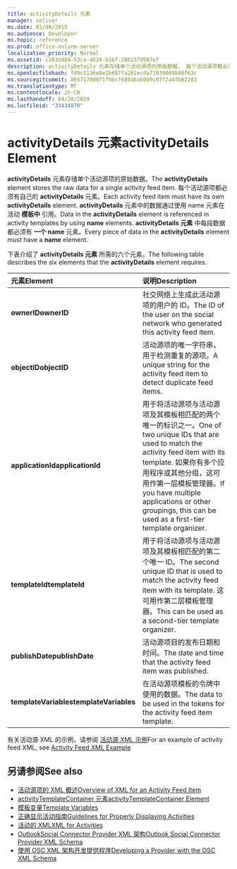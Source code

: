 ```yaml
---
title: activityDetails 元素
manager: soliver
ms.date: 03/09/2015
ms.audience: Developer
ms.topic: reference
ms.prod: office-online-server
localization_priority: Normal
ms.assetid: c103d48d-53ca-4b19-b16f-2862379587ef
description: activityDetails 元素存储单个活动源项的原始数据。 每个活动源项都必须有自己的 activityDetails 元素。 activityDetails 元素中的数据通过使用 name 元素在活动模板中引用。
ms.openlocfilehash: fd9c2136e8e2b687fa281ecda71039809848f63c
ms.sourcegitcommit: 8657170d071f9bcf680aba50b9c07f2a4fb82283
ms.translationtype: MT
ms.contentlocale: zh-CN
ms.lasthandoff: 04/28/2019
ms.locfileid: "33434870"
---
```

# <a name="activitydetails-element"></a><span data-ttu-id="fb7d3-105">activityDetails 元素</span><span class="sxs-lookup"><span data-stu-id="fb7d3-105">activityDetails Element</span></span>

<span data-ttu-id="fb7d3-106">**activityDetails** 元素存储单个活动源项的原始数据。</span><span class="sxs-lookup"><span data-stu-id="fb7d3-106">The **activityDetails** element stores the raw data for a single activity feed item.</span></span> <span data-ttu-id="fb7d3-107">每个活动源项都必须有自己的 **activityDetails** 元素。</span><span class="sxs-lookup"><span data-stu-id="fb7d3-107">Each activity feed item must have its own **activityDetails** element.</span></span> <span data-ttu-id="fb7d3-108">**activityDetails** 元素中的数据通过使用 name 元素在活动 **模板中** 引用。</span><span class="sxs-lookup"><span data-stu-id="fb7d3-108">Data in the **activityDetails** element is referenced in activity templates by using **name** elements.</span></span> <span data-ttu-id="fb7d3-109">**activityDetails 元素** 中每段数据都必须有 **一个 name** 元素。</span><span class="sxs-lookup"><span data-stu-id="fb7d3-109">Every piece of data in the **activityDetails** element must have a **name** element.</span></span> 
  
<span data-ttu-id="fb7d3-110">下表介绍了 **activityDetails 元素** 所需的六个元素。</span><span class="sxs-lookup"><span data-stu-id="fb7d3-110">The following table describes the six elements that the **activityDetails** element requires.</span></span> 
  
|<span data-ttu-id="fb7d3-111">**元素**</span><span class="sxs-lookup"><span data-stu-id="fb7d3-111">**Element**</span></span>|<span data-ttu-id="fb7d3-112">**说明**</span><span class="sxs-lookup"><span data-stu-id="fb7d3-112">**Description**</span></span>|
|:-----|:-----|
|<span data-ttu-id="fb7d3-113">**ownerID**</span><span class="sxs-lookup"><span data-stu-id="fb7d3-113">**ownerID**</span></span> <br/> |<span data-ttu-id="fb7d3-114">社交网络上生成此活动源项的用户的 ID。</span><span class="sxs-lookup"><span data-stu-id="fb7d3-114">The ID of the user on the social network who generated this activity feed item.</span></span>  <br/> |
|<span data-ttu-id="fb7d3-115">**objectID**</span><span class="sxs-lookup"><span data-stu-id="fb7d3-115">**objectID**</span></span> <br/> |<span data-ttu-id="fb7d3-116">活动源项的唯一字符串，用于检测重复的源项。</span><span class="sxs-lookup"><span data-stu-id="fb7d3-116">A unique string for the activity feed item to detect duplicate feed items.</span></span>  <br/> |
|<span data-ttu-id="fb7d3-117">**applicationId**</span><span class="sxs-lookup"><span data-stu-id="fb7d3-117">**applicationId**</span></span> <br/> |<span data-ttu-id="fb7d3-118">用于将活动源项与活动源项及其模板相匹配的两个唯一的标识之一。</span><span class="sxs-lookup"><span data-stu-id="fb7d3-118">One of two unique IDs that are used to match the activity feed item with its template.</span></span> <span data-ttu-id="fb7d3-119">如果你有多个应用程序或其他分组，这可用作第一层模板管理器。</span><span class="sxs-lookup"><span data-stu-id="fb7d3-119">If you have multiple applications or other groupings, this can be used as a first-tier template organizer.</span></span>  <br/> |
|<span data-ttu-id="fb7d3-120">**templateId**</span><span class="sxs-lookup"><span data-stu-id="fb7d3-120">**templateId**</span></span> <br/> |<span data-ttu-id="fb7d3-121">用于将活动源项与活动源项及其模板相匹配的第二个唯一 ID。</span><span class="sxs-lookup"><span data-stu-id="fb7d3-121">The second unique ID that is used to match the activity feed item with its template.</span></span> <span data-ttu-id="fb7d3-122">这可用作第二层模板管理器。</span><span class="sxs-lookup"><span data-stu-id="fb7d3-122">This can be used as a second-tier template organizer.</span></span>  <br/> |
|<span data-ttu-id="fb7d3-123">**publishDate**</span><span class="sxs-lookup"><span data-stu-id="fb7d3-123">**publishDate**</span></span> <br/> |<span data-ttu-id="fb7d3-124">活动源项目的发布日期和时间。</span><span class="sxs-lookup"><span data-stu-id="fb7d3-124">The date and time that the activity feed item was published.</span></span>  <br/> |
|<span data-ttu-id="fb7d3-125">**templateVariables**</span><span class="sxs-lookup"><span data-stu-id="fb7d3-125">**templateVariables**</span></span> <br/> |<span data-ttu-id="fb7d3-126">在活动源项模板的令牌中使用的数据。</span><span class="sxs-lookup"><span data-stu-id="fb7d3-126">The data to be used in the tokens for the activity feed item template.</span></span>  <br/> |
   
<span data-ttu-id="fb7d3-127">有关活动源 XML 的示例，请参阅 [活动源 XML 示例](activity-feed-xml-example.md)</span><span class="sxs-lookup"><span data-stu-id="fb7d3-127">For an example of activity feed XML, see [Activity Feed XML Example](activity-feed-xml-example.md)</span></span>
  
## <a name="see-also"></a><span data-ttu-id="fb7d3-128">另请参阅</span><span class="sxs-lookup"><span data-stu-id="fb7d3-128">See also</span></span>

- [<span data-ttu-id="fb7d3-129">活动源项的 XML 概述</span><span class="sxs-lookup"><span data-stu-id="fb7d3-129">Overview of XML for an Activity Feed Item</span></span>](overview-of-xml-for-an-activity-feed-item.md)  
- [<span data-ttu-id="fb7d3-130">activityTemplateContainer 元素</span><span class="sxs-lookup"><span data-stu-id="fb7d3-130">activityTemplateContainer Element</span></span>](activitytemplatecontainer-element.md)  
- [<span data-ttu-id="fb7d3-131">模板变量</span><span class="sxs-lookup"><span data-stu-id="fb7d3-131">Template Variables</span></span>](template-variables.md) 
- [<span data-ttu-id="fb7d3-132">正确显示活动指南</span><span class="sxs-lookup"><span data-stu-id="fb7d3-132">Guidelines for Properly Displaying Activities</span></span>](guidelines-for-properly-displaying-activities.md)  
- [<span data-ttu-id="fb7d3-133">活动的 XML</span><span class="sxs-lookup"><span data-stu-id="fb7d3-133">XML for Activities</span></span>](xml-for-activities.md)  
- [<span data-ttu-id="fb7d3-134">OutlookSocial Connector Provider XML 架构</span><span class="sxs-lookup"><span data-stu-id="fb7d3-134">Outlook Social Connector Provider XML Schema</span></span>](outlook-social-connector-provider-xml-schema.md)
- [<span data-ttu-id="fb7d3-135">使用 OSC XML 架构开发提供程序</span><span class="sxs-lookup"><span data-stu-id="fb7d3-135">Developing a Provider with the OSC XML Schema</span></span>](developing-a-provider-with-the-osc-xml-schema.md)

